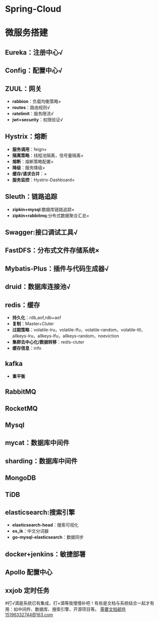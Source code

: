 # Spring-Cloud
# 微服务搭建
   
## Eureka：注册中心√
## Config：配置中心√
## ZUUL：网关
- **rabbion**：负载均衡策略×
- **routes**：路由规则√
- **ratelimit**：服务限流√
- **jwt+security**：权限验证√
## Hystrix：熔断
- **服务调用**：feign×
- **隔离策略**：线程池隔离，信号量隔离×
- **熔断**：熔断策略配置×
- **降级**：服务降级×
- **缓存/请求合并**：×
- **服务监控**：Hystrix-Dashboard×
## Sleuth：链路追踪
- **zipkin+mysql**:数据库链路追踪×
- **zipkin+rabbitmq**:分布式数据聚合汇总×
## Swagger:接口调试工具√
## FastDFS：分布式文件存储系统×
## Mybatis-Plus：插件与代码生成器√
## druid：数据库连接池√
## redis：缓存
- **持久化**：rdb,aof,rdb+aof
- **复制**：Master+Cluter
- **过期策略**：volatile-lru，volatile-lfu，volatile-random，volatile-ttl，allkeys-lru，allkeys-lfu，allkeys-random，noeviction
- **集群去中心化/数据转移**：redis-cluter
- **缓存信息**：info
## kafka
- **重平衡**
## RabbitMQ
## RocketMQ
## Mysql
## mycat：数据库中间件
## sharding：数据库中间件
## MongoDB
## TiDB
## elasticsearch:搜索引擎
- **elasticsearch-head**：搜索可视化
- **es_ik**：中文分词器
- **go-mysql-elasticsearch**：数据同步 
## docker+jenkins：敏捷部署
## Apollo 配置中心
## xxjob 定时任务

#打√滴是系统已有集成，打×滴等我慢慢补吧！有些是文档与系统结合一起才有用：如中间件、数据库、搜索引擎、开源项目等。
需要文档邮件15196332744@163.com


